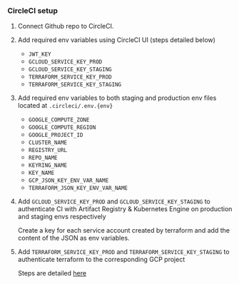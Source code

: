 ### CircleCI setup

1.  Connect Github repo to CircleCI.

2.  Add required env variables using CircleCI UI (steps detailed below)

    - `JWT_KEY`
    - `GCLOUD_SERVICE_KEY_PROD`
    - `GCLOUD_SERVICE_KEY_STAGING`
    - `TERRAFORM_SERVICE_KEY_PROD`
    - `TERRAFORM_SERVICE_KEY_STAGING`

3.  Add required env variables to both staging and production env files located at `.circleci/.env.{env}`

    - `GOOGLE_COMPUTE_ZONE`
    - `GOOGLE_COMPUTE_REGION`
    - `GOOGLE_PROJECT_ID`
    - `CLUSTER_NAME`
    - `REGISTRY_URL`
    - `REPO_NAME`
    - `KEYRING_NAME`
    - `KEY_NAME`
    - `GCP_JSON_KEY_ENV_VAR_NAME`
    - `TERRAFORM_JSON_KEY_ENV_VAR_NAME`

4.  Add `GCLOUD_SERVICE_KEY_PROD` and `GCLOUD_SERVICE_KEY_STAGING` to authenticate CI with Artifact Registry & Kubernetes Engine on production and staging envs respectively

    Create a key for each service account created by terraform and add the content of the JSON as env variables.

5.  Add `TERRAFORM_SERVICE_KEY_PROD` and `TERRAFORM_SERVICE_KEY_STAGING` to authenticate terraform to the corresponding GCP project

    Steps are detailed [here](../infra/terraform/README.md#terraform-cicd-pipeline)
